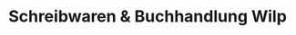 ---
title: "Schreibwaren & Buchhandlung Wilp"
url: /rheine/schreibwaren-und-buchhandlung-wilp/
shop: Schreibwaren
---